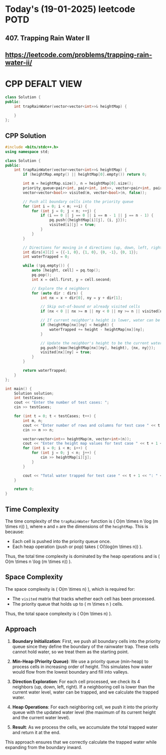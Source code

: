 # Today's (19-01-2025) leetcode POTD
## 407. Trapping Rain Water II
## https://leetcode.com/problems/trapping-rain-water-ii/


# CPP DEFALT VIEW
```cpp
class Solution {
public:
    int trapRainWater(vector<vector<int>>& heightMap) {
        
    }
};
```
## CPP Solution

```cpp
#include <bits/stdc++.h>
using namespace std;

class Solution {
public:
    int trapRainWater(vector<vector<int>>& heightMap) {
        if (heightMap.empty() || heightMap[0].empty()) return 0;

        int m = heightMap.size(), n = heightMap[0].size();
        priority_queue<pair<int, pair<int, int>>, vector<pair<int, pair<int, int>>>, greater<pair<int, pair<int, int>>>> pq;
        vector<vector<bool>> visited(m, vector<bool>(n, false));

        // Push all boundary cells into the priority queue
        for (int i = 0; i < m; ++i) {
            for (int j = 0; j < n; ++j) {
                if (i == 0 || j == 0 || i == m - 1 || j == n - 1) {
                    pq.push({heightMap[i][j], {i, j}});
                    visited[i][j] = true;
                }
            }
        }

        // Directions for moving in 4 directions (up, down, left, right)
        int dirs[4][2] = {{-1, 0}, {1, 0}, {0, -1}, {0, 1}};
        int waterTrapped = 0;

        while (!pq.empty()) {
            auto [height, cell] = pq.top();
            pq.pop();
            int x = cell.first, y = cell.second;

            // Explore the 4 neighbors
            for (auto dir : dirs) {
                int nx = x + dir[0], ny = y + dir[1];

                // Skip out-of-bound or already visited cells
                if (nx < 0 || nx >= m || ny < 0 || ny >= n || visited[nx][ny]) continue;

                // If current neighbor's height is lower, water can be trapped
                if (heightMap[nx][ny] < height) {
                    waterTrapped += height - heightMap[nx][ny];
                }

                // Update the neighbor's height to be the current water level
                pq.push({max(heightMap[nx][ny], height), {nx, ny}});
                visited[nx][ny] = true;
            }
        }

        return waterTrapped;
    }
};

int main() {
    Solution solution;
    int testCases;
    cout << "Enter the number of test cases: ";
    cin >> testCases;

    for (int t = 0; t < testCases; t++) {
        int m, n;
        cout << "Enter number of rows and columns for test case " << t + 1 << ": ";
        cin >> m >> n;

        vector<vector<int>> heightMap(m, vector<int>(n));
        cout << "Enter the height map values for test case " << t + 1 << ":\n";
        for (int i = 0; i < m; i++) {
            for (int j = 0; j < n; j++) {
                cin >> heightMap[i][j];
            }
        }

        cout << "Total water trapped for test case " << t + 1 << ": " << solution.trapRainWater(heightMap) << endl;
    }

    return 0;
}
```
## Time Complexity
The time complexity of the `trapRainWater` function is \( O(m \times n \log (m \times n)) \), where `m` and `n` are the dimensions of the `heightMap`. This is because:

- Each cell is pushed into the priority queue once.
- Each heap operation (push or pop) takes \( O(\log(m \times n)) \).

Thus, the total time complexity is dominated by the heap operations and is \( O(m \times n \log (m \times n)) \).

## Space Complexity
The space complexity is \( O(m \times n) \), which is required for:

- The `visited` matrix that tracks whether each cell has been processed.
- The priority queue that holds up to \( m \times n \) cells.

Thus, the total space complexity is \( O(m \times n) \).

## Approach

1. **Boundary Initialization**: First, we push all boundary cells into the priority queue since they define the boundary of the rainwater trap. These cells cannot hold water, so we treat them as the starting point.

2. **Min-Heap (Priority Queue)**: We use a priority queue (min-heap) to process cells in increasing order of height. This simulates how water would flow from the lowest boundary and fill into valleys.

3. **Direction Exploration**: For each cell processed, we check its 4 neighbors (up, down, left, right). If a neighboring cell is lower than the current water level, water can be trapped, and we calculate the trapped water.

4. **Heap Operations**: For each neighboring cell, we push it into the priority queue with the updated water level (the maximum of its current height and the current water level).

5. **Result**: As we process the cells, we accumulate the total trapped water and return it at the end.

This approach ensures that we correctly calculate the trapped water while expanding from the boundary inward.
